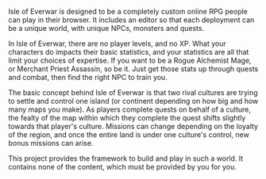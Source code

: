 Isle of Everwar is designed to be a completely custom online RPG people can play in their browser.  It includes an editor so that each deployment can be a unique world, with unique NPCs, monsters and quests.

In Isle of Everwar, there are no player levels, and no XP.  What your characters do impacts their basic statistics, and your statistics are all that limit your choices of expertise.  If you want to be a Rogue Alchemist Mage, or Merchant Priest Assassin, so be it.  Just get those stats up through quests and combat, then find the right NPC to train you.

The basic concept behind Isle of Everwar is that two rival cultures are trying to settle and control one island (or continent depending on how big and how many maps you make).  As players complete quests on behalf of a culture, the fealty of the map within which they complete the quest shifts slightly towards that player's culture.  Missions can change depending on the loyalty of the region, and once the entire land is under one culture's control, new bonus missions can arise.

This project provides the framework to build and play in such a world.  It contains none of the content, which must be provided by you for you.